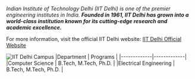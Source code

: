 
*Indian Institute of Technology Delhi (IIT Delhi) is one of the premier engineering institutes in India.*
***Founded in 1961, IIT Delhi has grown into a world-class institution known for its cutting-edge research and academic excellence.***

For more information, visit the official IIT Delhi website: [IIT Delhi Official Website](https://www.iitd.ac.in)

![IIT Delhi Campus](images/technology.jpg)
|Department | Programs |
|-------------|-------------|
|Computer Science | B.Tech, M.Tech, Ph.D. |
|Electrical Engineering | B.Tech, M.Tech, Ph.D. |


